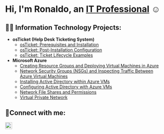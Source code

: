 <h1>Hi, I'm Ronaldo, an <a href="https://www.linkedin.com/in//">IT Professional</a> ☺</h1>

<h2>👨‍💻 Information Technology Projects:</h2>

- <b>osTicket (Help Desk Ticketing System)</b>
  - [osTicket: Prerequisites and Installation](https://github.com/Ronaldo-Garcia/osticket-prereqs)
  - [osTicket: Post-Installation Configuration](https://github.com/Ronaldo-Garcia/osticket-post-install)
  - [osTicket: Ticket Lifecycle Examples](https://github.com/Ronaldo-Garcia/Ticket-Lifecycle)
- <b>Microsoft Azure</b>
  - [Creating Resource Groups and Deploying Virtual Machines in Azure](https://github.com/Ronaldo-Garcia/Rescource-Groups-and-VMs)
  - [Network Security Groups (NSGs) and Inspecting Traffic Between Azure Virtual Machines](https://github.com/Ronaldo-Garcia/azure-network-protocols/tree/main)
  - [Installing Active Directory within Azure VMs](https://github.com/Ronaldo-Garcia/Active-Directory-Install)
  - [Configuring Active Directory with Azure VMs](https://github.com/Ronaldo-Garcia/Configuring-Active-Directory)
  - [Network File Shares and Permissions](https://github.com/Ronaldo-Garcia/Network-File-Shares-And-Perms/tree/main)
  - [Virtual Private Network](https://github.com/Ronaldo-Garcia/Virtual-Private-Network/tree/main)

<h2>🤳Connect with me:</h2>

[<img align="left" alt="Aaron | LinkedIn" width="22px" src="https://cdn.jsdelivr.net/npm/simple-icons@v3/icons/linkedin.svg" />][linkedin]

[linkedin]: https://www.linkedin.com/in/
